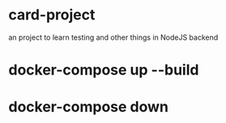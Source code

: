 # card-project
an project to learn testing and other things in NodeJS backend
# docker-compose up --build
# docker-compose down
